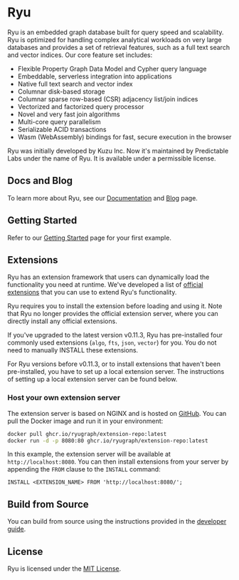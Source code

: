 # Ryu
Ryu is an embedded graph database built for query speed and scalability. Ryu is optimized for handling complex analytical workloads 
on very large databases and provides a set of retrieval features, such as a full text search and vector indices. Our core feature set includes:

- Flexible Property Graph Data Model and Cypher query language
- Embeddable, serverless integration into applications
- Native full text search and vector index
- Columnar disk-based storage
- Columnar sparse row-based (CSR) adjacency list/join indices
- Vectorized and factorized query processor
- Novel and very fast join algorithms
- Multi-core query parallelism
- Serializable ACID transactions
- Wasm (WebAssembly) bindings for fast, secure execution in the browser

Ryu was initially developed by Kuzu Inc. Now it's maintained by Predictable Labs under the name of Ryu. It is available under a permissible license.

## Docs and Blog

To learn more about Ryu, see our [Documentation](https://ryugraph.github.io/docs) and [Blog](https://ryugraph.github.io/blog) page.

## Getting Started

Refer to our [Getting Started](https://ryugraph.github.io/docs/get-started/) page for your first example.

## Extensions
Ryu has an extension framework that users can dynamically load the functionality you need at runtime.
We've developed a list of [official extensions](https://ryugraph.github.io/docs/extensions/#available-extensions) that you can use to extend Ryu's functionality.

Ryu requires you to install the extension before loading and using it.
Note that Ryu no longer provides the official extension server, where you can directly install any official extensions.

If you've upgraded to the latest version v0.11.3, Ryu has pre-installed four commonly used extensions (`algo`, `fts`, `json`, `vector`) for you.
You do not need to manually INSTALL these extensions.

For Ryu versions before v0.11.3, or to install extensions that haven't been pre-installed, you have to set up a local extension server.
The instructions of setting up a local extension server can be found below.

### Host your own extension server

The extension server is based on NGINX and is hosted on [GitHub](https://ghcr.io/ryugraph/extension-repo). You can pull the Docker image and run it in your environment:

```bash
docker pull ghcr.io/ryugraph/extension-repo:latest
docker run -d -p 8080:80 ghcr.io/ryugraph/extension-repo:latest
```

In this example, the extension server will be available at `http://localhost:8080`. You can then install extensions from your server by appending the `FROM` clause to the `INSTALL` command:

```cypher
INSTALL <EXTENSION_NAME> FROM 'http://localhost:8080/';
```

## Build from Source

You can build from source using the instructions provided in the [developer guide](https://ryugraph.github.io/docs/developer-guide).

## License
Ryu is licensed under the [MIT License](LICENSE).
